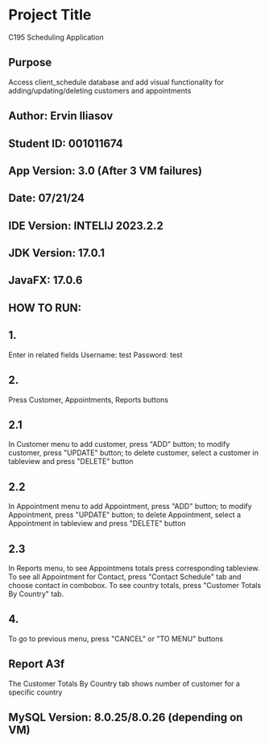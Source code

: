 # Project Title

C195 Scheduling Application




## Purpose
Access client_schedule database and add visual functionality for adding/updating/deleting customers and appointments

## Author: Ervin Iliasov

## Student ID: 001011674
## App Version: 3.0 (After 3 VM failures)
## Date: 07/21/24
## IDE Version: INTELIJ 2023.2.2
## JDK Version: 17.0.1
## JavaFX: 17.0.6
## HOW TO RUN:
## 1.
Enter in related fields
Username: test
Password: test
## 2.
Press Customer, Appointments, Reports buttons
## 2.1
In Customer menu to add customer, press "ADD" button;
to modify customer, press "UPDATE" button; to delete customer, select a customer in tableview and press "DELETE" button
## 2.2
In Appointment menu to add Appointment, press "ADD" button;
to modify Appointment, press "UPDATE" button; to delete Appointment, select a Appointment in tableview and press "DELETE" button
## 2.3
In Reports menu, to see Appointmens totals press corresponding tableview. To see all Appointment for Contact, press "Contact Schedule" tab and choose contact in combobox. To see country totals, press "Customer Totals By Country" tab.
## 4.
To go to previous menu, press "CANCEL" or "TO MENU" buttons

## Report A3f
The Customer Totals By Country tab shows number of customer for a specific country
## MySQL Version: 8.0.25/8.0.26 (depending on VM)